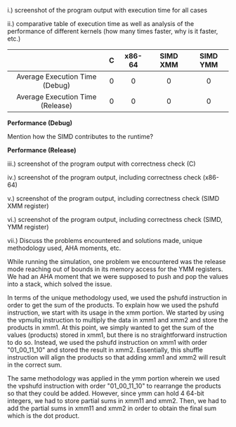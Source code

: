 i.) screenshot of the program output with execution time for all cases

ii.) comparative table of execution time as well as analysis of the performance of different kernels (how many times faster, why is it faster, etc.)

|       | C | x86-64| SIMD XMM | SIMD YMM |
| :-----: | :-------: | :-------: | :-------: | :-------: |
| Average Execution Time (Debug)|    0    |    0    |    0    |    0    |
| Average Execution Time (Release)|    0    |    0    |    0    |    0    |
**Performance (Debug)**

Mention how the SIMD contributes to the runtime? 

**Performance (Release)**




iii.) screenshot of the program output with correctness check (C)

iv.) screenshot of the program output, including correctness check (x86-64)

v.) screenshot of the program output, including correctness check (SIMD XMM register)

vi.) screenshot of the program output, including correctness check (SIMD, YMM register)

vii.) Discuss the problems encountered and solutions made, unique methodology used, AHA moments, etc.

While running the simulation, one problem we encountered was the release mode reaching out of bounds in its memory access for the YMM registers. We had an AHA moment that we were supposed to push and pop the values into a stack, which solved the issue.

In terms of the unique methodology used, we used the pshufd instruction in order to get the sum of the products. To explain how we used the pshufd instruction, we start with its usage in the xmm portion. We started by using the vpmullq instruction to multiply the data in xmm1 and xmm2 and store the products in xmm1. At this point, we simply wanted to get the sum of the values (products) stored in xmm1, but there is no straightforward instruction to do so. Instead, we used the pshufd instruction on xmm1 with order "01_00_11_10" and stored the result in xmm2. Essentially, this shuffle instruction will align the products so that adding xmm1 and xmm2 will result in the correct sum.

The same methodology was applied in the ymm portion wherein we used the vpshufd instruction with order "01_00_11_10" to rearrange the products so that they could be added. However, since ymm can hold 4 64-bit integers, we had to store partial sums in xmm11 and xmm2. Then, we had to add the partial sums in xmm11 and xmm2 in order to obtain the final sum which is the dot product.
